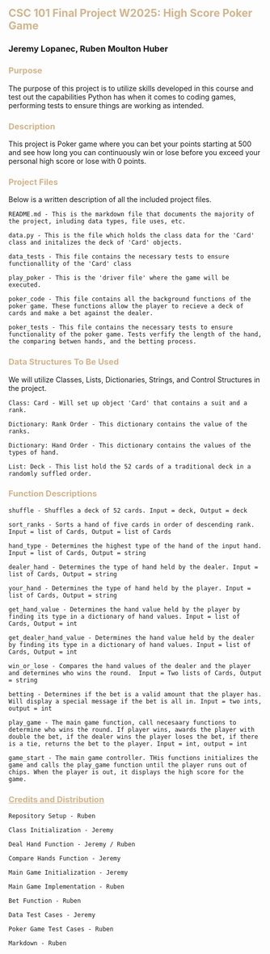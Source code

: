 ## <span style="color:tan"> CSC 101 Final Project W2025: High Score Poker Game
### Jeremy Lopanec, Ruben Moulton Huber

### <span style="color:tan"> Purpose 
The purpose of this project is to utilize skills developed in this course and test out 
the capabilities Python has when it comes to coding games, performing tests to ensure things
are working as intended. 

### <span style="color:tan"> Description
This project is Poker game where you can bet your points starting at 500 and see how 
long you can continuously win or lose before you exceed your personal high score or lose with 0 points.

### <span style="color:tan"> Project Files
Below is a written description of all the included project files.

    README.md - This is the markdown file that documents the majority of the project, inluding data types, file uses, etc.

    data.py - This is the file which holds the class data for the 'Card' class and initalizes the deck of 'Card' objects.

    data_tests - This file contains the necessary tests to ensure functionallity of the 'Card' class

    play_poker - This is the 'driver file' where the game will be executed.

    poker_code - This file contains all the background functions of the poker game. These functions allow the player to recieve a deck of cards and make a bet against the dealer.

    poker_tests - This file contains the necessary tests to ensure functionality of the poker game. Tests verfify the length of the hand, the comparing betwen hands, and the betting process.

### <span style="color:tan"> Data Structures To Be Used
We will utilize Classes, Lists, Dictionaries, Strings, and Control Structures in the project.

    Class: Card - Will set up object 'Card' that contains a suit and a rank. 

    Dictionary: Rank Order - This dictionary contains the value of the ranks.

    Dictionary: Hand Order - This dictionary contains the values of the types of hand.

    List: Deck - This list hold the 52 cards of a traditional deck in a randomly suffled order. 

### <span style="color:tan"> Function Descriptions

    shuffle - Shuffles a deck of 52 cards. Input = deck, Output = deck
    
    sort_ranks - Sorts a hand of five cards in order of descending rank. Input = list of Cards, Output = list of Cards

    hand_type - Determines the highest type of the hand of the input hand. Input = list of Cards, Output = string

    dealer_hand - Determines the type of hand held by the dealer. Input = list of Cards, Output = string

    your_hand - Determines the type of hand held by the player. Input = list of Cards, Output = string

    get_hand_value - Determines the hand value held by the player by finding its type in a dictionary of hand values. Input = list of Cards, Output = int

    get_dealer_hand_value - Determines the hand value held by the dealer by finding its type in a dictionary of hand values. Input = list of Cards, Output = int

    win_or_lose - Compares the hand values of the dealer and the player and determines who wins the round.  Input = Two lists of Cards, Output = string

    betting - Determines if the bet is a valid amount that the player has. Will display a special message if the bet is all in. Input = two ints, output = int

    play_game - The main game function, call necesaary functions to determine who wins the round. If player wins, awards the player with double the bet, if the dealer wins the player loses the bet, if there is a tie, returns the bet to the player. Input = int, output = int

    game_start - The main game controller. THis functions initializes the game and calls the play_game function until the player runs out of chips. When the player is out, it displays the high score for the game.

    


### <span style="color:tan"> <ins> Credits and Distribution
    Repository Setup - Ruben 

    Class Initialization - Jeremy

    Deal Hand Function - Jeremy / Ruben

    Compare Hands Function - Jeremy

    Main Game Initialization - Jeremy

    Main Game Implementation - Ruben

    Bet Function - Ruben

    Data Test Cases - Jeremy

    Poker Game Test Cases - Ruben

    Markdown - Ruben





